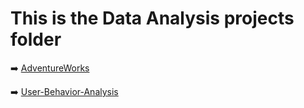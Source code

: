 # This is the Data Analysis projects folder

➡️ [AdventureWorks](https://github.com/bukovskiy7777/Data-Analysis/tree/main/AdventureWorks)

➡️ [User-Behavior-Analysis](https://github.com/bukovskiy7777/Data-Analysis/tree/main/User-Behavior-Analysis)
